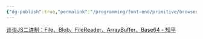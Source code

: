 ```yaml
---
{"dg-publish":true,"permalink":"/programming/font-end/primitive/browser-api/bom-file/"}
---
```


[谈谈JS二进制：File、Blob、FileReader、ArrayBuffer、Base64 - 知乎](https://zhuanlan.zhihu.com/p/568915443)